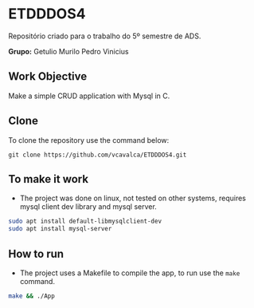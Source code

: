 # ETDDDOS4
Repositório criado para o trabalho do 5º semestre de ADS.

**Grupo:**
Getulio
Murilo
Pedro
Vinicius

## Work Objective

Make a simple CRUD application with Mysql in C.

## Clone

To clone the repository use the command below:

```
git clone https://github.com/vcavalca/ETDDDOS4.git
```

## To make it work

- The project was done on linux, not tested on other systems, requires mysql client dev library and mysql server.

``` bash
sudo apt install default-libmysqlclient-dev
sudo apt install mysql-server
```

## How to run

- The project uses a Makefile to compile the app, to run use the `make` command.

``` bash
make && ./App
```
